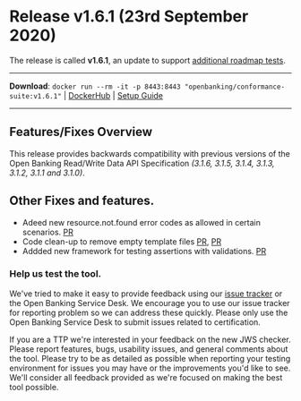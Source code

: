 # Release v1.6.1 (23rd September 2020)

The release is called **v1.6.1**, an update to support [additional roadmap tests](https://openbanking.atlassian.net/wiki/spaces/DZ/pages/1564083551/OBIE+Functional+Conformance+Tool+Roadmap). 

---
**Download**: `docker run --rm -it -p 8443:8443 "openbanking/conformance-suite:v1.6.1"` | [DockerHub](https://hub.docker.com/r/openbanking/conformance-suite) | [Setup Guide](https://github.com/OpenBankingUK/conformance-suite/blob/develop/docs/setup-guide.md)

---

## Features/Fixes Overview

This release provides backwards compatibility with previous versions of the Open Banking Read/Write Data API Specification *(3.1.6, 3.1.5, 3.1.4, 3.1.3, 3.1.2, 3.1.1 and 3.1.0)*. 

## Other Fixes and features.

* Adeed new resource.not.found error codes as allowed in certain scenarios. [PR](https://bitbucket.org/openbankingteam/conformance-suite/pull-requests/553)
* Code clean-up to remove empty template files [PR](https://bitbucket.org/openbankingteam/conformance-suite/pull-requests/558), [PR](https://bitbucket.org/openbankingteam/conformance-suite/pull-requests/565)
* Addded new framework for testing assertions with validations. [PR](https://bitbucket.org/openbankingteam/conformance-suite/pull-requests/560)

### Help us test the tool.

We've tried to make it easy to provide feedback using our [issue tracker](https://bitbucket.org/openbankingteam/conformance-suite/issues?status=new&status=open) or the Open Banking Service Desk. We encourage you to use our issue tracker for reporting problem so we can address these quickly. Please only use the Open Banking Service Desk to submit issues related to certification.

If you are a TTP we're interested in your feedback on the new JWS checker. Please report features, bugs, usability issues, and general comments about the tool. Please try to be as detailed as possible when reporting your testing environment for issues you may have or the improvements you'd like to see. We'll consider all feedback provided as we're focused on making the best tool possible.